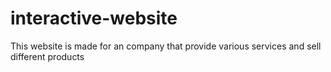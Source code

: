 # interactive-website
This website is made for an company that provide various services and sell different products
